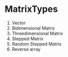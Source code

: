 # MatrixTypes
1. Vector
2. Bidimensional Matrix
3. Threedimensional Matrix
4. Stepped Matrix
5. Random Stepped Matrix
6. Reverse array
